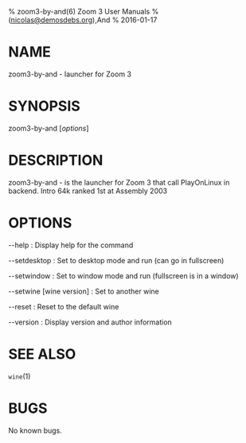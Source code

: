 % zoom3-by-and(6) Zoom 3 User Manuals
%  (nicolas@demosdebs.org),And
% 2016-01-17

# NAME
zoom3-by-and - launcher for Zoom 3

# SYNOPSIS
zoom3-by-and [*options*]

# DESCRIPTION
zoom3-by-and - is the launcher for Zoom 3 that call PlayOnLinux in backend.
Intro 64k ranked 1st at Assembly 2003

# OPTIONS
\--help
:   Display help for the command

\--setdesktop
:   Set to desktop mode and run (can go in fullscreen)

\--setwindow
:   Set to window mode and run (fullscreen is in a window)

\--setwine [wine version]
:   Set to another wine

\--reset
:   Reset to the default wine

\--version
:   Display version and author information

# SEE ALSO
`wine`(1)

# BUGS
No known bugs.
